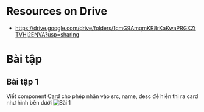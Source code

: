 # Resources on Drive
- https://drive.google.com/drive/folders/1cmG9AmqmKR8rKaKwaPRGXZtTVHj2ENVA?usp=sharing
# Bài tập
## Bài tập 1
Viết component Card cho phép nhận vào src, name, desc để hiển thị ra card như hình bên dưới
![Bài 1](https://drive.google.com/file/d/1diTJdmK-Zzcd2D3TwoHlOAKSmfj4d4i3/view?usp=sharing)
